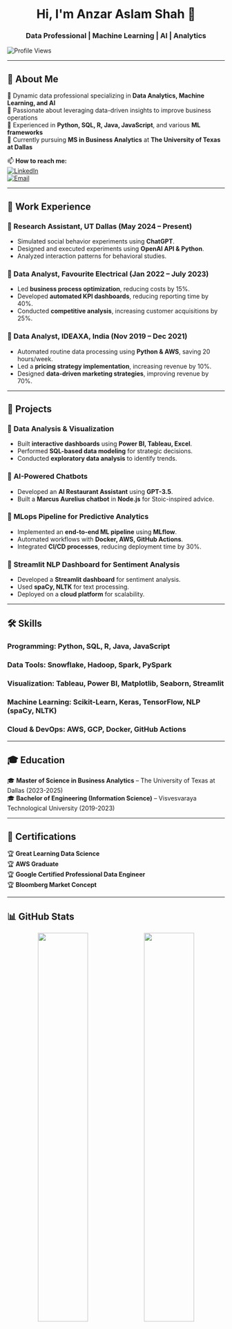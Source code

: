 <h1 align="center">Hi, I'm Anzar Aslam Shah 👋</h1>
<h3 align="center">Data Professional | Machine Learning | AI | Analytics</h3>

![Profile Views](https://komarev.com/ghpvc/?username=anzarshah&label=Profile%20Views&color=0e75b6&style=flat)

---

## 🚀 About Me
🔹 Dynamic data professional specializing in **Data Analytics, Machine Learning, and AI**  
🔹 Passionate about leveraging data-driven insights to improve business operations  
🔹 Experienced in **Python, SQL, R, Java, JavaScript**, and various **ML frameworks**  
🔹 Currently pursuing **MS in Business Analytics** at **The University of Texas at Dallas**  

📫 **How to reach me:**  
[![LinkedIn](https://img.shields.io/badge/-LinkedIn-blue?style=flat&logo=Linkedin&logoColor=white)](https://www.linkedin.com/in/anzarshah/)  
[![Email](https://img.shields.io/badge/-Email-red?style=flat&logo=Gmail&logoColor=white)](mailto:anzarshahzair@gmail.com)  

---

## 💼 Work Experience

### 🔹 Research Assistant, **UT Dallas (May 2024 – Present)**
- Simulated social behavior experiments using **ChatGPT**.
- Designed and executed experiments using **OpenAI API & Python**.
- Analyzed interaction patterns for behavioral studies.

### 🔹 Data Analyst, **Favourite Electrical (Jan 2022 – July 2023)**
- Led **business process optimization**, reducing costs by 15%.
- Developed **automated KPI dashboards**, reducing reporting time by 40%.
- Conducted **competitive analysis**, increasing customer acquisitions by 25%.

### 🔹 Data Analyst, **IDEAXA, India (Nov 2019 – Dec 2021)**
- Automated routine data processing using **Python & AWS**, saving 20 hours/week.
- Led a **pricing strategy implementation**, increasing revenue by 10%.
- Designed **data-driven marketing strategies**, improving revenue by 70%.

---

## 🔬 Projects

### 🔹 **Data Analysis & Visualization**
- Built **interactive dashboards** using **Power BI, Tableau, Excel**.
- Performed **SQL-based data modeling** for strategic decisions.
- Conducted **exploratory data analysis** to identify trends.

### 🔹 **AI-Powered Chatbots**
- Developed an **AI Restaurant Assistant** using **GPT-3.5**.
- Built a **Marcus Aurelius chatbot** in **Node.js** for Stoic-inspired advice.

### 🔹 **MLops Pipeline for Predictive Analytics**
- Implemented an **end-to-end ML pipeline** using **MLflow**.
- Automated workflows with **Docker, AWS, GitHub Actions**.
- Integrated **CI/CD processes**, reducing deployment time by 30%.

### 🔹 **Streamlit NLP Dashboard for Sentiment Analysis**
- Developed a **Streamlit dashboard** for sentiment analysis.
- Used **spaCy, NLTK** for text processing.
- Deployed on a **cloud platform** for scalability.

---

## 🛠️ Skills

### **Programming:** Python, SQL, R, Java, JavaScript  
### **Data Tools:** Snowflake, Hadoop, Spark, PySpark  
### **Visualization:** Tableau, Power BI, Matplotlib, Seaborn, Streamlit  
### **Machine Learning:** Scikit-Learn, Keras, TensorFlow, NLP (spaCy, NLTK)  
### **Cloud & DevOps:** AWS, GCP, Docker, GitHub Actions  

---

## 🎓 Education

🎓 **Master of Science in Business Analytics** – The University of Texas at Dallas (2023-2025)  
🎓 **Bachelor of Engineering (Information Science)** – Visvesvaraya Technological University (2019-2023)  

---

## 📜 Certifications

🏆 **Great Learning Data Science**  
🏆 **AWS Graduate**  
🏆 **Google Certified Professional Data Engineer**  
🏆 **Bloomberg Market Concept**  

---

## 📊 GitHub Stats

<p align="center">
  <img width="48%" src="https://github-readme-stats.vercel.app/api?username=anzarshah&show_icons=true&theme=radical" />
  <img width="48%" src="https://github-readme-streak-stats.herokuapp.com/?user=anzarshah&theme=radical" />
</p>

---

✨ **Connect with me on LinkedIn!** [anzarshah](https://www.linkedin.com/in/anzarshah/) ✨

